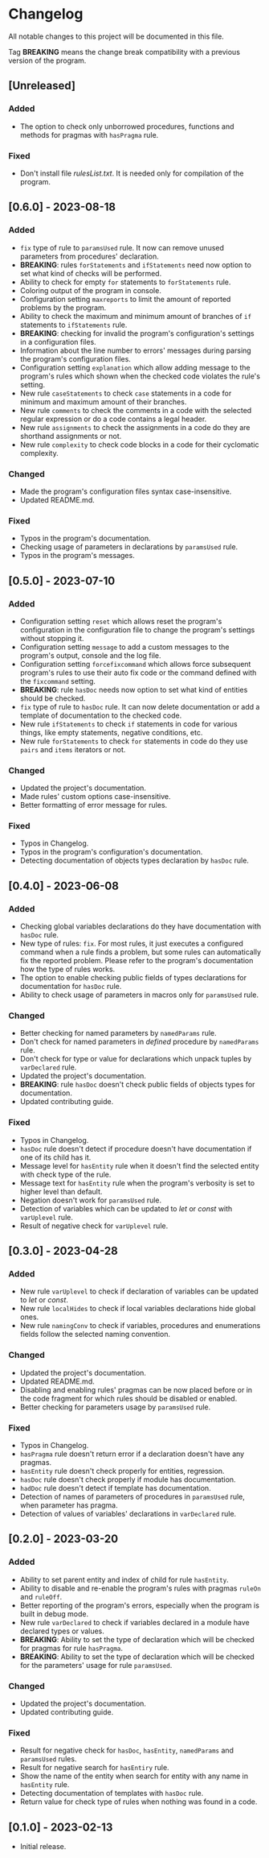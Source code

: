 # Changelog
All notable changes to this project will be documented in this file.

Tag **BREAKING** means the change break compatibility with a previous version
of the program.

## [Unreleased]

### Added
- The option to check only unborrowed procedures, functions and methods for
  pragmas with `hasPragma` rule.

### Fixed
- Don't install file *rulesList.txt*. It is needed only for compilation of the
  program.

## [0.6.0] - 2023-08-18

### Added
- `fix` type of rule to `paramsUsed` rule. It now can remove unused parameters
  from procedures' declaration.
- **BREAKING**: rules `forStatements` and `ifStatements` need now option to set
  what kind of checks will be performed.
- Ability to check for empty `for` statements to `forStatements` rule.
- Coloring output of the program in console.
- Configuration setting `maxreports` to limit the amount of reported problems
  by the program.
- Ability to check the maximum and minimum amount of branches of `if`
  statements to `ifStatements` rule.
- **BREAKING**: checking for invalid the program's configuration's settings in
  a configuration files.
- Information about the line number to errors' messages during parsing the
  program's configuration files.
- Configuration setting `explanation` which allow adding message to the
  program's rules which shown when the checked code violates the rule's
  setting.
- New rule `caseStatements` to check `case` statements in a code for minimum
  and maximum amount of their branches.
- New rule `comments` to check the comments in a code with the selected regular
  expression or do a code contains a legal header.
- New rule `assignments` to check the assignments in a code do they are
  shorthand assignments or not.
- New rule `complexity` to check code blocks in a code for their cyclomatic
  complexity.

### Changed
- Made the program's configuration files syntax case-insensitive.
- Updated README.md.

### Fixed
- Typos in the program's documentation.
- Checking usage of parameters in declarations by `paramsUsed` rule.
- Typos in the program's messages.

## [0.5.0] - 2023-07-10

### Added
- Configuration setting `reset` which allows reset the program's configuration
  in the configuration file to change the program's settings without stopping
  it.
- Configuration setting `message` to add a custom messages to the program's
  output, console and the log file.
- Configuration setting `forcefixcommand` which allows force subsequent
  program's rules to use their auto fix code or the command defined with the
  `fixcommand` setting.
- **BREAKING**: rule `hasDoc` needs now option to set what kind of entities
  should be checked.
- `fix` type of rule to `hasDoc` rule. It can now delete documentation or
  add a template of documentation to the checked code.
- New rule `ifStatements` to check `if` statements in code for various things,
  like empty statements, negative conditions, etc.
- New rule `forStatements` to check `for` statements in code do they use `pairs`
  and `items` iterators or not.

### Changed
- Updated the project's documentation.
- Made rules' custom options case-insensitive.
- Better formatting of error message for rules.

### Fixed
- Typos in Changelog.
- Typos in the program's configuration's documentation.
- Detecting documentation of objects types declaration by `hasDoc` rule.

## [0.4.0] - 2023-06-08

### Added
- Checking global variables declarations do they have documentation with
  `hasDoc` rule.
- New type of rules: `fix`. For most rules, it just executes a configured
  command when a rule finds a problem, but some rules can automatically fix
  the reported problem. Please refer to the program's documentation how the
  type of rules works.
- The option to enable checking public fields of types declarations for
  documentation for `hasDoc` rule.
- Ability to check usage of parameters in macros only for `paramsUsed` rule.

### Changed
- Better checking for named parameters by `namedParams` rule.
- Don't check for named parameters in *defined* procedure by `namedParams` rule.
- Don't check for type or value for declarations which unpack tuples by
  `varDeclared` rule.
- Updated the project's documentation.
- **BREAKING**: rule `hasDoc` doesn't check public fields of objects types for
  documentation.
- Updated contributing guide.

### Fixed
- Typos in Changelog.
- `hasDoc` rule doesn't detect if procedure doesn't have documentation if one
  of its child has it.
- Message level for `hasEntity` rule when it doesn't find the selected entity
  with check type of the rule.
- Message text for `hasEntity` rule when the program's verbosity is set to
  higher level than default.
- Negation doesn't work for `paramsUsed` rule.
- Detection of variables which can be updated to *let* or *const* with
  `varUplevel` rule.
- Result of negative check for `varUplevel` rule.

## [0.3.0] - 2023-04-28

### Added
- New rule `varUplevel` to check if declaration of variables can be updated to
  *let* or *const*.
- New rule `localHides` to check if local variables declarations hide global
  ones.
- New rule `namingConv` to check if variables, procedures and enumerations
  fields follow the selected naming convention.

### Changed
- Updated the project's documentation.
- Updated README.md.
- Disabling and enabling rules' pragmas can be now placed before or in the
  code fragment for which rules should be disabled or enabled.
- Better checking for parameters usage by `paramsUsed` rule.

### Fixed
- Typos in Changelog.
- `hasPragma` rule doesn't return error if a declaration doesn't have any
  pragmas.
- `hasEntity` rule doesn't check properly for entities, regression.
- `hasDoc` rule doesn't check properly if module has documentation.
- `hadDoc` rule doesn't detect if template has documentation.
- Detection of names of parameters of procedures in `paramsUsed` rule, when
  parameter has pragma.
- Detection of values of variables' declarations in `varDeclared` rule.

## [0.2.0] - 2023-03-20

### Added
- Ability to set parent entity and index of child for rule `hasEntity`.
- Ability to disable and re-enable the program's rules with pragmas `ruleOn`
  and `ruleOff`.
- Better reporting of the program's errors, especially when the program is
  built in debug mode.
- New rule `varDeclared` to check if variables declared in a module have
  declared types or values.
- **BREAKING**: Ability to set the type of declaration which will be checked
  for pragmas for rule `hasPragma`.
- **BREAKING**: Ability to set the type of declaration which will be checked
  for the parameters' usage for rule `paramsUsed`.

### Changed
- Updated the project's documentation.
- Updated contributing guide.

### Fixed
- Result for negative check for `hasDoc`, `hasEntity`, `namedParams` and
  `paramsUsed` rules.
- Result for negative search for `hasEntiry` rule.
- Show the name of the entity when search for entity with any name in
  `hasEntity` rule.
- Detecting documentation of templates with `hasDoc` rule.
- Return value for check type of rules when nothing was found in a code.

## [0.1.0] - 2023-02-13
- Initial release.
